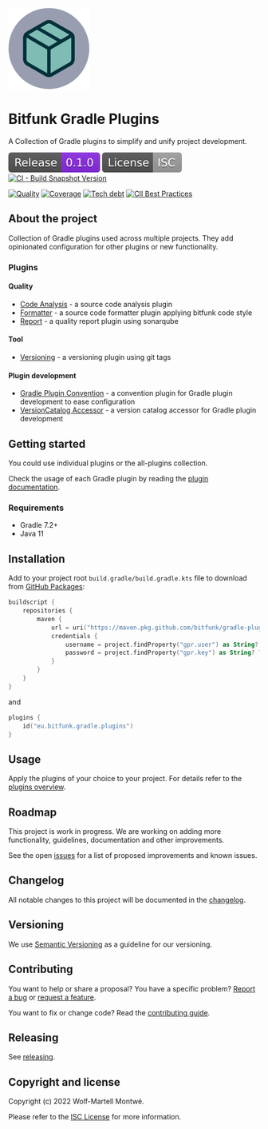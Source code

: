 <!--local-files-->

[changelog]: CHANGELOG.md
[license]: LICENSE

<!--readme-start-->
<!--local-links-overwrite-->

[changelog]: docs/src/changelog.md
[license]: docs/src/license.md

<!--docs-links-->

[plugins]: docs/src/plugins/index.md
[contributing]: docs/src/develop/contributing.md
[releasing]: docs/src/develop/releasing.md

<!--plugin-links-->

[code analysis]: docs/src/plugins/quality/code-analysis/index.md
[formatter]: docs/src/plugins/quality/formatter/index.md
[report]: docs/src/plugins/quality/report/index.md
[versioning]: docs/src/plugins/tool/versioning/index.md
[versioncatalog accessor]: docs/src/plugins/pluginDevelopment/versionCatalogAccessor/index.md
[gradle plugin convention]: docs/src/plugins/pluginDevelopment/gradlePluginConvention/index.md

<!--github-links-->

[webpage]: https://bitfunk.github.io/gradle-plugins/
[repository]: https://github.com/bitfunk/gradle-plugins
[issues]: https://github.com/bitfunk/gradle-plugins/issues
[releases]: https://github.com/bitfunk/gradle-plugins/releases

![Logo](docs/src/assets/images/logo.png)

# Bitfunk Gradle Plugins

A Collection of Gradle plugins to simplify and unify project development.

[![Latest release](docs/src/assets/images/badge-release-latest.svg)][releases]
[![License](docs/src/assets/images/badge-license.svg)](LICENSE)
[![CI - Build Snapshot Version](https://github.com/bitfunk/gradle-plugins/actions/workflows/ci-build-snapshot-version.yml/badge.svg)](https://github.com/bitfunk/gradle-plugins/actions/workflows/ci-build-snapshot-version.yml)

[![Quality](https://sonarcloud.io/api/project_badges/measure?project=bitfunk_gradle-plugins&metric=alert_status)](https://sonarcloud.io/summary/new_code?id=bitfunk_gradle-plugins)
[![Coverage](https://sonarcloud.io/api/project_badges/measure?project=bitfunk_gradle-plugins&metric=coverage)](https://sonarcloud.io/summary/new_code?id=bitfunk_gradle-plugins)
[![Tech debt](https://sonarcloud.io/api/project_badges/measure?project=bitfunk_gradle-plugins&metric=sqale_index)](https://sonarcloud.io/summary/new_code?id=bitfunk_gradle-plugins)
[![CII Best Practices](https://bestpractices.coreinfrastructure.org/projects/6013/badge)](https://bestpractices.coreinfrastructure.org/projects/6013)

## About the project

Collection of Gradle plugins used across multiple projects. They add opinionated configuration for other plugins or new functionality.

### Plugins

#### Quality

- [Code Analysis] - a source code analysis plugin
- [Formatter] - a source code formatter plugin applying bitfunk code style
- [Report] - a quality report plugin using sonarqube

#### Tool

- [Versioning] - a versioning plugin using git tags

#### Plugin development

- [Gradle Plugin Convention] - a convention plugin for Gradle plugin development to ease configuration
- [VersionCatalog Accessor] - a version catalog accessor for Gradle plugin development

## Getting started

You could use individual plugins or the all-plugins collection.

Check the usage of each Gradle plugin by reading the [plugin documentation][plugins].

### Requirements

- Gradle 7.2+
- Java 11

## Installation

Add to your project root `build.gradle/build.gradle.kts` file to download from [GitHub Packages](https://docs.github.com/en/packages/learn-github-packages/introduction-to-github-packages#authenticating-to-github-packages=):

```kotlin
buildscript {
    repositories {
        maven {
            url = uri("https://maven.pkg.github.com/bitfunk/gradle-plugins")
            credentials {
                username = project.findProperty("gpr.user") as String? ?: System.getenv("PACKAGE_REGISTRY_USERNAME")
                password = project.findProperty("gpr.key") as String? ?: System.getenv("PACKAGE_REGISTRY_TOKEN")
            }
        }
    }
}
```

and

```kotlin
plugins {
    id("eu.bitfunk.gradle.plugins")
}
```

## Usage

Apply the plugins of your choice to your project. For details refer to the [plugins overview][plugins].

## Roadmap

This project is work in progress. We are working on adding more functionality, guidelines,
documentation and other improvements.

See the open [issues] for a list of proposed improvements and known issues.

## Changelog

All notable changes to this project will be documented in the [changelog].

## Versioning

We use [Semantic Versioning](http://semver.org/) as a guideline for our versioning.

## Contributing

You want to help or share a proposal? You have a specific problem? [Report a bug][issues] or [request a feature][issues].

You want to fix or change code? Read the [contributing guide][contributing].

## Releasing

See [releasing].

## Copyright and license

Copyright (c) 2022 Wolf-Martell Montwé.

Please refer to the [ISC License][license] for more information.

<!--readme-end-->
